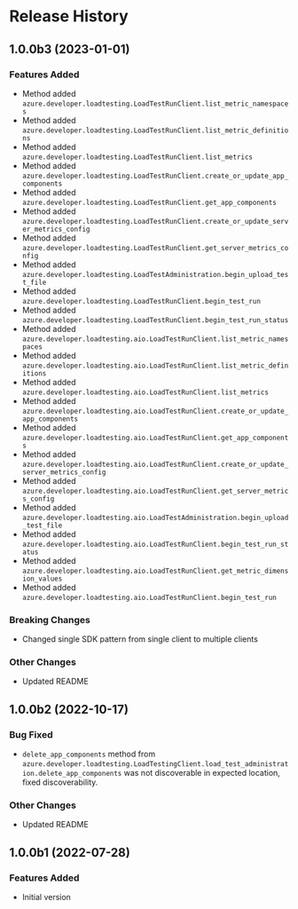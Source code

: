 # Release History

## 1.0.0b3 (2023-01-01)

### Features Added 
- Method added `azure.developer.loadtesting.LoadTestRunClient.list_metric_namespaces`
- Method added `azure.developer.loadtesting.LoadTestRunClient.list_metric_definitions`
- Method added `azure.developer.loadtesting.LoadTestRunClient.list_metrics`
- Method added `azure.developer.loadtesting.LoadTestRunClient.create_or_update_app_components`
- Method added `azure.developer.loadtesting.LoadTestRunClient.get_app_components`
- Method added `azure.developer.loadtesting.LoadTestRunClient.create_or_update_server_metrics_config`
- Method added `azure.developer.loadtesting.LoadTestRunClient.get_server_metrics_config`
- Method added `azure.developer.loadtesting.LoadTestAdministration.begin_upload_test_file`
- Method added `azure.developer.loadtesting.LoadTestRunClient.begin_test_run`
- Method added `azure.developer.loadtesting.LoadTestRunClient.begin_test_run_status`
- Method added `azure.developer.loadtesting.aio.LoadTestRunClient.list_metric_namespaces`
- Method added `azure.developer.loadtesting.aio.LoadTestRunClient.list_metric_definitions`
- Method added `azure.developer.loadtesting.aio.LoadTestRunClient.list_metrics`
- Method added `azure.developer.loadtesting.aio.LoadTestRunClient.create_or_update_app_components`
- Method added `azure.developer.loadtesting.aio.LoadTestRunClient.get_app_components`
- Method added `azure.developer.loadtesting.aio.LoadTestRunClient.create_or_update_server_metrics_config`
- Method added `azure.developer.loadtesting.aio.LoadTestRunClient.get_server_metrics_config`
- Method added `azure.developer.loadtesting.aio.LoadTestAdministration.begin_upload_test_file`
- Method added `azure.developer.loadtesting.aio.LoadTestRunClient.begin_test_run_status`
- Method added `azure.developer.loadtesting.aio.LoadTestRunClient.get_metric_dimension_values`
- Method added `azure.developer.loadtesting.aio.LoadTestRunClient.begin_test_run`


### Breaking Changes
- Changed single SDK pattern from single client to multiple clients

### Other Changes
- Updated README

## 1.0.0b2 (2022-10-17)

### Bug Fixed 
- `delete_app_components` method from `azure.developer.loadtesting.LoadTestingClient.load_test_administration.delete_app_components` was not discoverable in expected location, fixed discoverability.

### Other Changes
- Updated README

## 1.0.0b1 (2022-07-28)

### Features Added
- Initial version
